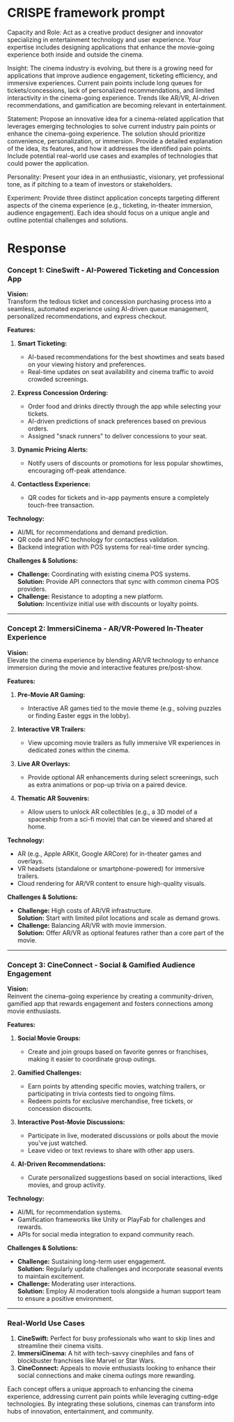 # CRISPE framework prompt
Capacity and Role: Act as a creative product designer and innovator specializing in entertainment technology and user experience. Your expertise includes designing applications that enhance the movie-going experience both inside and outside the cinema.

Insight: The cinema industry is evolving, but there is a growing need for applications that improve audience engagement, ticketing efficiency, and immersive experiences. Current pain points include long queues for tickets/concessions, lack of personalized recommendations, and limited interactivity in the cinema-going experience. Trends like AR/VR, AI-driven recommendations, and gamification are becoming relevant in entertainment.

Statement: Propose an innovative idea for a cinema-related application that leverages emerging technologies to solve current industry pain points or enhance the cinema-going experience. The solution should prioritize convenience, personalization, or immersion. Provide a detailed explanation of the idea, its features, and how it addresses the identified pain points. Include potential real-world use cases and examples of technologies that could power the application.

Personality: Present your idea in an enthusiastic, visionary, yet professional tone, as if pitching to a team of investors or stakeholders.

Experiment: Provide three distinct application concepts targeting different aspects of the cinema experience (e.g., ticketing, in-theater immersion, audience engagement). Each idea should focus on a unique angle and outline potential challenges and solutions.


# Response

### Concept 1: **CineSwift - AI-Powered Ticketing and Concession App**

**Vision:**  
Transform the tedious ticket and concession purchasing process into a seamless, automated experience using AI-driven queue management, personalized recommendations, and express checkout.

**Features:**  
1. **Smart Ticketing:**  
   - AI-based recommendations for the best showtimes and seats based on your viewing history and preferences.  
   - Real-time updates on seat availability and cinema traffic to avoid crowded screenings.  

2. **Express Concession Ordering:**  
   - Order food and drinks directly through the app while selecting your tickets.  
   - AI-driven predictions of snack preferences based on previous orders.  
   - Assigned "snack runners" to deliver concessions to your seat.

3. **Dynamic Pricing Alerts:**  
   - Notify users of discounts or promotions for less popular showtimes, encouraging off-peak attendance.  

4. **Contactless Experience:**  
   - QR codes for tickets and in-app payments ensure a completely touch-free transaction.  

**Technology:**  
- AI/ML for recommendations and demand prediction.  
- QR code and NFC technology for contactless validation.  
- Backend integration with POS systems for real-time order syncing.  

**Challenges & Solutions:**  
- **Challenge:** Coordinating with existing cinema POS systems.  
  **Solution:** Provide API connectors that sync with common cinema POS providers.  
- **Challenge:** Resistance to adopting a new platform.  
  **Solution:** Incentivize initial use with discounts or loyalty points.  

---

### Concept 2: **ImmersiCinema - AR/VR-Powered In-Theater Experience**

**Vision:**  
Elevate the cinema experience by blending AR/VR technology to enhance immersion during the movie and interactive features pre/post-show.  

**Features:**  
1. **Pre-Movie AR Gaming:**  
   - Interactive AR games tied to the movie theme (e.g., solving puzzles or finding Easter eggs in the lobby).  

2. **Interactive VR Trailers:**  
   - View upcoming movie trailers as fully immersive VR experiences in dedicated zones within the cinema.  

3. **Live AR Overlays:**  
   - Provide optional AR enhancements during select screenings, such as extra animations or pop-up trivia on a paired device.  

4. **Thematic AR Souvenirs:**  
   - Allow users to unlock AR collectibles (e.g., a 3D model of a spaceship from a sci-fi movie) that can be viewed and shared at home.  

**Technology:**  
- AR (e.g., Apple ARKit, Google ARCore) for in-theater games and overlays.  
- VR headsets (standalone or smartphone-powered) for immersive trailers.  
- Cloud rendering for AR/VR content to ensure high-quality visuals.  

**Challenges & Solutions:**  
- **Challenge:** High costs of AR/VR infrastructure.  
  **Solution:** Start with limited pilot locations and scale as demand grows.  
- **Challenge:** Balancing AR/VR with movie immersion.  
  **Solution:** Offer AR/VR as optional features rather than a core part of the movie.  

---

### Concept 3: **CineConnect - Social & Gamified Audience Engagement**

**Vision:**  
Reinvent the cinema-going experience by creating a community-driven, gamified app that rewards engagement and fosters connections among movie enthusiasts.

**Features:**  
1. **Social Movie Groups:**  
   - Create and join groups based on favorite genres or franchises, making it easier to coordinate group outings.  

2. **Gamified Challenges:**  
   - Earn points by attending specific movies, watching trailers, or participating in trivia contests tied to ongoing films.  
   - Redeem points for exclusive merchandise, free tickets, or concession discounts.  

3. **Interactive Post-Movie Discussions:**  
   - Participate in live, moderated discussions or polls about the movie you've just watched.  
   - Leave video or text reviews to share with other app users.  

4. **AI-Driven Recommendations:**  
   - Curate personalized suggestions based on social interactions, liked movies, and group activity.  

**Technology:**  
- AI/ML for recommendation systems.  
- Gamification frameworks like Unity or PlayFab for challenges and rewards.  
- APIs for social media integration to expand community reach.  

**Challenges & Solutions:**  
- **Challenge:** Sustaining long-term user engagement.  
  **Solution:** Regularly update challenges and incorporate seasonal events to maintain excitement.  
- **Challenge:** Moderating user interactions.  
  **Solution:** Employ AI moderation tools alongside a human support team to ensure a positive environment.  

---

### Real-World Use Cases  
1. **CineSwift:** Perfect for busy professionals who want to skip lines and streamline their cinema visits.  
2. **ImmersiCinema:** A hit with tech-savvy cinephiles and fans of blockbuster franchises like Marvel or Star Wars.  
3. **CineConnect:** Appeals to movie enthusiasts looking to enhance their social connections and make cinema outings more rewarding.  

Each concept offers a unique approach to enhancing the cinema experience, addressing current pain points while leveraging cutting-edge technologies. By integrating these solutions, cinemas can transform into hubs of innovation, entertainment, and community.